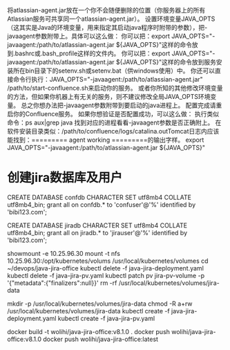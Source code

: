 将atlassian-agent.jar放在一个你不会随便删除的位置（你服务器上的所有Atlassian服务可共享同一个atlassian-agent.jar）。
设置环境变量JAVA_OPTS（这其实是Java的环境变量，用来指定其启动java程序时附带的参数），把-javaagent参数附带上。具体可以这么做：
你可以把：export JAVA_OPTS="-javaagent:/path/to/atlassian-agent.jar ${JAVA_OPTS}"这样的命令放到.bashrc或.bash_profile这样的文件内。
你可以把：export JAVA_OPTS="-javaagent:/path/to/atlassian-agent.jar ${JAVA_OPTS}"这样的命令放到服务安装所在bin目录下的setenv.sh或setenv.bat（供windows使用）中。
你还可以直接命令行执行：JAVA_OPTS="-javaagent:/path/to/atlassian-agent.jar" /path/to/start-confluence.sh来启动你的服务。
或者你所知的其他修改环境变量的方法，但如果你机器上有无关的服务，则不建议修改全局JAVA_OPTS环境变量。
总之你想办法把-javaagent参数附带到要启动的java进程上。
配置完成请重启你的Confluence服务。
如果你想验证是否配置成功，可以这么做：
执行类似命令：ps aux|grep java 找到对应的进程看看-javaagent参数是否正确附上。
在软件安装目录类似：/path/to/confluence/logs/catalina.outTomcat日志内应该能找到：========= agent working =========的输出字样。
export JAVA_OPTS="-javaagent:/path/to/atlassian-agent.jar ${JAVA_OPTS}"

# 创建jira数据库及用户
CREATE DATABASE confdb CHARACTER SET utf8mb4 COLLATE utf8mb4_bin;
grant all on confdb.* to 'confuser'@'%' identified by 'bibi123.com';

CREATE DATABASE jiradb CHARACTER SET utf8mb4 COLLATE utf8mb4_bin;
grant all on jiradb.* to 'jirauser'@'%' identified by 'bibi123.com';

showmount -e 10.25.96.30
mount -t nfs 10.25.96.30:/opt/kubernetes/volums /usr/local/kubernetes/volumes
cd ~/devops/java-jira-office
kubectl delete -f java-jira-deployment.yaml
kubectl delete -f java-jira-pv.yaml
kubectl patch pv jira-pv-volume -p '{"metadata":{"finalizers":null}}'
rm -rf /usr/local/kubernetes/volumes/jira-data

mkdir -p /usr/local/kubernetes/volumes/jira-data
chmod -R a+rw /usr/local/kubernetes/volumes/jira-data
kubectl create -f java-jira-deployment.yaml
kubectl create -f java-jira-pv.yaml


docker build -t wolihi/java-jira-office:v8.1.0 .
docker push wolihi/java-jira-office:v8.1.0
docker push wolihi/java-jira-office:latest
